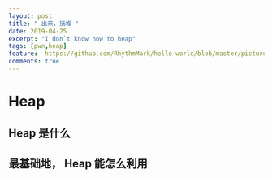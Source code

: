 ```yaml
---
layout: post
title: " 出来，搞堆 "
date: 2019-04-25
excerpt: "I don`t know how to heap"
tags: [pwn,heap]
feature:  https://github.com/RhythmMark/hello-world/blob/master/pictures/666555444.jpg?raw=true
comments: true
---
```


# Heap

## Heap 是什么

## 最基础地， Heap 能怎么利用
